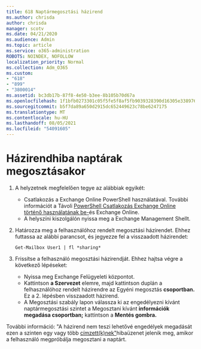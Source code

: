 ```yaml
---
title: 618 Naptármegosztási házirend
ms.author: chrisda
author: chrisda
manager: scotv
ms.date: 04/21/2020
ms.audience: Admin
ms.topic: article
ms.service: o365-administration
ROBOTS: NOINDEX, NOFOLLOW
localization_priority: Normal
ms.collection: Adm_O365
ms.custom:
- "618"
- "899"
- "3800014"
ms.assetid: bc3db17b-87f8-4e50-b3ee-8b105b70d67a
ms.openlocfilehash: 1f1bfb0273301c05f5fe5f8af5fb9039328390d16305e33897680dce1c1977e8
ms.sourcegitcommit: b5f7da89a650d2915dc652449623c78be6247175
ms.translationtype: MT
ms.contentlocale: hu-HU
ms.lasthandoff: 08/05/2021
ms.locfileid: "54091605"
---
```

# <a name="policy-error-when-sharing-a-calendar"></a>Házirendhiba naptárak megosztásakor

1. A helyzetnek megfelelően tegye az alábbiak egyikét:
    - Csatlakozás a Exchange Online PowerShell használatával. További információt a Távoli [PowerShell Csatlakozás Exchange Online történő használatának be-](https://technet.microsoft.com/library/jj984289%28v=exchg.160%29.aspx)és Exchange Online.
    - A helyszíni kiszolgálón nyissa meg a Exchange Management Shellt.
2. Határozza meg a felhasználóhoz rendelt megosztási házirendet. Ehhez futtassa az alábbi parancsot, és jegyezze fel a visszaadott házirendet:

    `
    Get-Mailbox User1 | fl *sharing*
    `

3. Frissítse a felhasználó megosztási házirendját. Ehhez hajtsa végre a következő lépéseket:
    - Nyissa meg Exchange Felügyeleti központot.
    - Kattintson **a Szervezet** elemre, majd kattintson duplán a felhasználóhoz rendelt házirendre az Egyéni megosztás **csoportban.** Ez a 2. lépésben visszaadott házirend.
    - A Megosztási szabály lapon válassza ki az engedélyezni kívánt naptármegosztási szintet a Megosztani kívánt **információk megadása csoportban;** kattintson a **Mentés gombra.**

További információ: "A házirend nem teszi lehetővé engedélyek megadását ezen a szinten egy vagy több [címzett(k)nek"](https://docs.microsoft.com/exchange/troubleshoot/calendar-sharing/policy-permissions-issue)hibaüzenet jelenik meg, amikor a felhasználó megpróbálja megosztani a naptárt.
